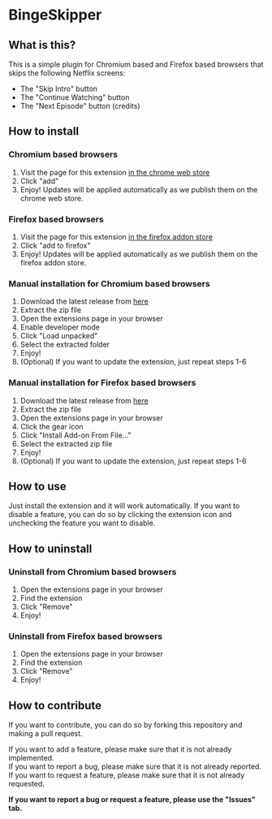 # BingeSkipper

## What is this?

This is a simple plugin for Chromium based and Firefox based browsers that skips the following Netflix screens:

- The "Skip Intro" button
- The "Continue Watching" button
- The "Next Episode" button (credits)

## How to install

### Chromium based browsers

1. Visit the page for this extension [in the chrome web store](https://chrome.google.com/webstore/detail/netflix-autoskip/oglhelhnbhiigifcgohdmhgaodaonhjl)
2. Click "add"
3. Enjoy! Updates will be applied automatically as we publish them on the chrome web store.

### Firefox based browsers

1. Visit the page for this extension [in the firefox addon store](https://addons.mozilla.org/de/firefox/addon/netflix-autoskip/)
2. Click "add to firefox"
3. Enjoy! Updates will be applied automatically as we publish them on the firefox addon store.

### Manual installation for Chromium based browsers

1. Download the latest release from [here](https://github.com/McChronicle/NetflixIntroSkipper/releases)
2. Extract the zip file
3. Open the extensions page in your browser
4. Enable developer mode
5. Click "Load unpacked"
6. Select the extracted folder
7. Enjoy!
8. (Optional) If you want to update the extension, just repeat steps 1-6

### Manual installation for Firefox based browsers

1. Download the latest release from [here](https://github.com/McChronicle/NetflixIntroSkipper/releases)
2. Extract the zip file
3. Open the extensions page in your browser
4. Click the gear icon
5. Click "Install Add-on From File..."
6. Select the extracted zip file
7. Enjoy!
8. (Optional) If you want to update the extension, just repeat steps 1-6

## How to use

Just install the extension and it will work automatically. If you want to disable a feature, you can do so by clicking the extension icon and unchecking the feature you want to disable.

## How to uninstall

### Uninstall from Chromium based browsers

1. Open the extensions page in your browser
2. Find the extension
3. Click "Remove"
4. Enjoy!

### Uninstall from Firefox based browsers

1. Open the extensions page in your browser
2. Find the extension
3. Click "Remove"
4. Enjoy!

## How to contribute

If you want to contribute, you can do so by forking this repository and making a pull request.

If you want to add a feature, please make sure that it is not already implemented.  
If you want to report a bug, please make sure that it is not already reported.  
If you want to request a feature, please make sure that it is not already requested.

**If you want to report a bug or request a feature, please use the "Issues" tab.**
